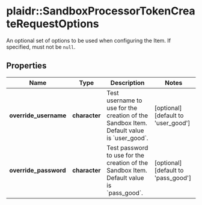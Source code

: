 # plaidr::SandboxProcessorTokenCreateRequestOptions

An optional set of options to be used when configuring the Item. If specified, must not be `null`.

## Properties
Name | Type | Description | Notes
------------ | ------------- | ------------- | -------------
**override_username** | **character** | Test username to use for the creation of the Sandbox Item. Default value is &#x60;user_good&#x60;. | [optional] [default to &#39;user_good&#39;]
**override_password** | **character** | Test password to use for the creation of the Sandbox Item. Default value is &#x60;pass_good&#x60;. | [optional] [default to &#39;pass_good&#39;]


